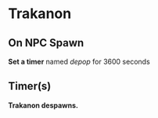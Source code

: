 # Trakanon
## On NPC Spawn

**Set a timer** named *depop* for 3600 seconds
## Timer(s)

**Trakanon despawns.**